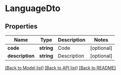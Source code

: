 # LanguageDto

## Properties
Name | Type | Description | Notes
------------ | ------------- | ------------- | -------------
**code** | **string** | Code | [optional] 
**description** | **string** | Description | [optional] 

[[Back to Model list]](../README.md#documentation-for-models) [[Back to API list]](../README.md#documentation-for-api-endpoints) [[Back to README]](../README.md)


